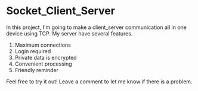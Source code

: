 # Socket_Client_Server
In this project, I'm going to make a client_server communication all in one device using TCP.
My server have several features. 
1. Maximum connections
2. Login required
3. Private data is encrypted
4. Convenient processing
5. Friendly reminder

Feel free to try it out! 
Leave a comment to let me know if there is a problem.
